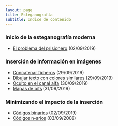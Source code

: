 ```yaml
---
layout: page
title: Esteganografía
subtitle: Índice de contenido
---
```


### Inicio de la esteganografía moderna
- [El problema del prisionero](/stego/history/modern/es/problema-prisionero) (02/09/2019)

### Inserción de información en imágenes
- [Concatenar ficheros](/stego/images/embed/es/concat) (29/09/2019)
- [Dibujar texto con colores similares](/stego/images/embed/es/dibujar-texto) (29/09/2019)
- [Oculto en el canal alfa](/stego/images/embed/es/canal-alfa) (30/09/2019)
- [Mapas de bits](/stego/images/embed/es/mapas-de-bits) (31/09/2019)

### Minimizando el impacto de la inserción
- [Códigos binarios](/stego/images/impact/es/codigos-binarios) (02/09/2019)
- [Códigos n-arios](/stego/images/impact/es/n-arios-binarios) (03/09/2009)




